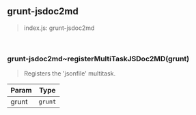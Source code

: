 
<br><a name="module_grunt-jsdoc2md"></a>

## grunt-jsdoc2md
> index.js: grunt-jsdoc2md


<br><a name="module_grunt-jsdoc2md..registerMultiTaskJSDoc2MD"></a>

### grunt-jsdoc2md~registerMultiTaskJSDoc2MD(grunt)
> Registers the 'jsonfile' multitask.


| Param | Type |
| --- | --- |
| grunt | <code>grunt</code> | 

